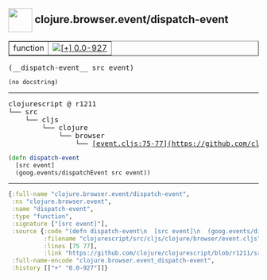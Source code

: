 ## <img width="48px" valign="middle" src="http://i.imgur.com/Hi20huC.png"> clojure.browser.event/dispatch-event

 <table border="1">
<tr>
<td>function</td>
<td><a href="https://github.com/cljsinfo/api-refs/tree/0.0-927"><img valign="middle" alt="[+] 0.0-927" src="https://img.shields.io/badge/+-0.0--927-lightgrey.svg"></a> </td>
</tr>
</table>

 <samp>
(__dispatch-event__ src event)<br>
</samp>

```
(no docstring)
```

---

 <pre>
clojurescript @ r1211
└── src
    └── cljs
        └── clojure
            └── browser
                └── <ins>[event.cljs:75-77](https://github.com/clojure/clojurescript/blob/r1211/src/cljs/clojure/browser/event.cljs#L75-L77)</ins>
</pre>

```clj
(defn dispatch-event
  [src event]
  (goog.events/dispatchEvent src event))
```


---

```clj
{:full-name "clojure.browser.event/dispatch-event",
 :ns "clojure.browser.event",
 :name "dispatch-event",
 :type "function",
 :signature ["[src event]"],
 :source {:code "(defn dispatch-event\n  [src event]\n  (goog.events/dispatchEvent src event))",
          :filename "clojurescript/src/cljs/clojure/browser/event.cljs",
          :lines [75 77],
          :link "https://github.com/clojure/clojurescript/blob/r1211/src/cljs/clojure/browser/event.cljs#L75-L77"},
 :full-name-encode "clojure.browser.event_dispatch-event",
 :history [["+" "0.0-927"]]}

```
